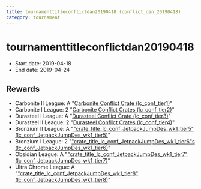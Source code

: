 ```yaml
---
title: tournamenttitleconflictdan20190418 (conflict_dan_20190418)
category: tournament
---
```

# tournamenttitleconflictdan20190418

  * Start date: 2019-04-18
  * End date: 2019-04-24

## Rewards

  * Carbonite II League: A "[Carbonite Conflict Crate (lc_conf_tier1)](lc_conf_tier1.html)"
  * Carbonite I League: 2 "[Carbonite Conflict Crates (lc_conf_tier2)](lc_conf_tier2.html)"
  * Durasteel I League: A "[Durasteel Conflict Crate (lc_conf_tier3)](lc_conf_tier3.html)"
  * Durasteel II League: 2 "[Durasteel Conflict Crates (lc_conf_tier4)](lc_conf_tier4.html)"
  * Bronzium II League: A "["crate_title_lc_conf_JetpackJumpDes_wk1_tier5" (lc_conf_JetpackJumpDes_wk1_tier5)](lc_conf_JetpackJumpDes_wk1_tier5.html)"
  * Bronzium I League: 2 "["crate_title_lc_conf_JetpackJumpDes_wk1_tier6"s (lc_conf_JetpackJumpDes_wk1_tier6)](lc_conf_JetpackJumpDes_wk1_tier6.html)"
  * Obsidian League: A "["crate_title_lc_conf_JetpackJumpDes_wk1_tier7" (lc_conf_JetpackJumpDes_wk1_tier7)](lc_conf_JetpackJumpDes_wk1_tier7.html)"
  * Ultra Chrome League: A "["crate_title_lc_conf_JetpackJumpDes_wk1_tier8" (lc_conf_JetpackJumpDes_wk1_tier8)](lc_conf_JetpackJumpDes_wk1_tier8.html)"
